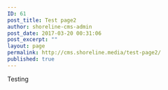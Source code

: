 ```yaml
---
ID: 61
post_title: Test page2
author: shoreline-cms-admin
post_date: 2017-03-20 00:31:06
post_excerpt: ""
layout: page
permalink: http://cms.shoreline.media/test-page2/
published: true
---
```

Testing